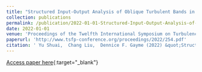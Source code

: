 ```yaml
---
title: "Structured Input-Output Analysis of Oblique Turbulent Bands in Transitional Plane Couette-Poiseuille Flow"
collection: publications
permalink: /publication/2022-01-01-Structured-Input-Output-Analysis-of-Oblique-Turbulent-Bands-in-Transitional-Plane-Couette-Poiseuille-Flow
date: 2022-01-01
venue: 'Proceedings of the Twelfth International Symposium on Turbulence and Shear Flow Phenomenon'
paperurl: 'http://www.tsfp-conference.org/proceedings/2022/254.pdf'
citation: ' Yu Shuai,  Chang Liu,  Dennice F. Gayme (2022) &quot;Structured Input-Output Analysis of Oblique Turbulent Bands in Transitional Plane Couette-Poiseuille Flow.&quot; <i>Proceedings of the Twelfth International Symposium on Turbulence and Shear Flow Phenomenon</i>.'
---
```

[Access paper here](http://www.tsfp-conference.org/proceedings/2022/254.pdf){:target="_blank"}
